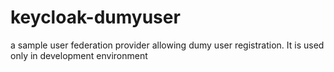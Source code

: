 # keycloak-dumyuser
a sample user federation provider allowing dumy user registration. It is used only in development environment

